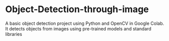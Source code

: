 # Object-Detection-through-image
A basic object detection project using Python and OpenCV in Google Colab. It detects objects from images using pre-trained models and standard libraries

